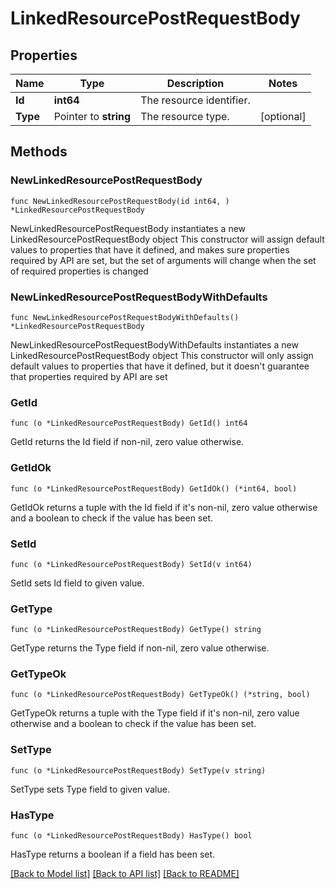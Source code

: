 # LinkedResourcePostRequestBody

## Properties

Name | Type | Description | Notes
------------ | ------------- | ------------- | -------------
**Id** | **int64** | The resource identifier. | 
**Type** | Pointer to **string** | The resource type. | [optional] 

## Methods

### NewLinkedResourcePostRequestBody

`func NewLinkedResourcePostRequestBody(id int64, ) *LinkedResourcePostRequestBody`

NewLinkedResourcePostRequestBody instantiates a new LinkedResourcePostRequestBody object
This constructor will assign default values to properties that have it defined,
and makes sure properties required by API are set, but the set of arguments
will change when the set of required properties is changed

### NewLinkedResourcePostRequestBodyWithDefaults

`func NewLinkedResourcePostRequestBodyWithDefaults() *LinkedResourcePostRequestBody`

NewLinkedResourcePostRequestBodyWithDefaults instantiates a new LinkedResourcePostRequestBody object
This constructor will only assign default values to properties that have it defined,
but it doesn't guarantee that properties required by API are set

### GetId

`func (o *LinkedResourcePostRequestBody) GetId() int64`

GetId returns the Id field if non-nil, zero value otherwise.

### GetIdOk

`func (o *LinkedResourcePostRequestBody) GetIdOk() (*int64, bool)`

GetIdOk returns a tuple with the Id field if it's non-nil, zero value otherwise
and a boolean to check if the value has been set.

### SetId

`func (o *LinkedResourcePostRequestBody) SetId(v int64)`

SetId sets Id field to given value.


### GetType

`func (o *LinkedResourcePostRequestBody) GetType() string`

GetType returns the Type field if non-nil, zero value otherwise.

### GetTypeOk

`func (o *LinkedResourcePostRequestBody) GetTypeOk() (*string, bool)`

GetTypeOk returns a tuple with the Type field if it's non-nil, zero value otherwise
and a boolean to check if the value has been set.

### SetType

`func (o *LinkedResourcePostRequestBody) SetType(v string)`

SetType sets Type field to given value.

### HasType

`func (o *LinkedResourcePostRequestBody) HasType() bool`

HasType returns a boolean if a field has been set.


[[Back to Model list]](../README.md#documentation-for-models) [[Back to API list]](../README.md#documentation-for-api-endpoints) [[Back to README]](../README.md)


